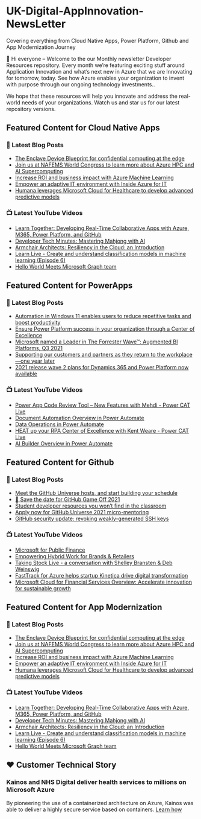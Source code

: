 # UK-Digital-AppInnovation-NewsLetter

Covering everything from Cloud Native Apps, Power Platform, Github and App Modernization Journey

👋 Hi everyone – Welcome to the our Monthly newsletter Developer Resources repository. Every month we’re featuring exciting stuff around Application Innovation and what’s next new in Azure that we are Innovating for tomorrow, today. See how Azure enables your organization to invent with purpose through our ongoing technology investments..


We hope that these resources will help you innovate and address the real-world needs of your organizations. Watch us and star us for our latest repository versions.

## Featured Content for Cloud Native Apps


### 📝 Latest Blog Posts

    
<!-- BLOGCNA:START -->
- [The Enclave Device Blueprint for confidential computing at the edge](https://azure.microsoft.com/blog/the-enclave-device-blueprint-for-confidential-computing-at-the-edge/)
- [Join us at NAFEMS World Congress to learn more about Azure HPC and AI Supercomputing](https://azure.microsoft.com/blog/join-us-at-nafems-world-congress-to-learn-more-about-azure-hpc-and-ai-supercomputing/)
- [Increase ROI and business impact with Azure Machine Learning](https://azure.microsoft.com/blog/increase-roi-and-business-impact-with-azure-machine-learning/)
- [Empower an adaptive IT environment with Inside Azure for IT](https://azure.microsoft.com/blog/empower-an-adaptive-it-environment-for-people-processes-and-culture-with-inside-azure-for-it/)
- [Humana leverages Microsoft Cloud for Healthcare to develop advanced predictive models](https://azure.microsoft.com/blog/humana-leverages-microsoft-cloud-for-healthcare-to-develop-advanced-predictive-models/)
<!-- BLOGCNA:END -->

### 📺 Latest YouTube Videos

 
<!-- YOUTUBECNA:START -->
- [Learn Together: Developing Real-Time Collaborative Apps with Azure, M365, Power Platform, and GitHub](https://www.youtube.com/watch?v=UGskQXjdWAI)
- [Developer Tech Minutes: Mastering Mahjong with AI](https://www.youtube.com/watch?v=XYhjU5JZ7lI)
- [Armchair Architects: Resiliency in the Cloud: an Introduction](https://www.youtube.com/watch?v=rSaaHKsDnT4)
- [Learn Live - Create and understand classification models in machine learning (Episode 6)](https://www.youtube.com/watch?v=Gv817ErCXXE)
- [Hello World Meets Microsoft Graph team](https://www.youtube.com/watch?v=Cw_v1BQk_NU)
<!-- YOUTUBECNA:END -->

##  Featured Content for PowerApps
### 📝 Latest Blog Posts
<!-- BLOGPOWER:START -->
- [Automation in Windows 11 enables users to reduce repetitive tasks and boost productivity](https://cloudblogs.microsoft.com/powerplatform/2021/10/04/automation-in-windows-11-enables-users-to-reduce-repetitive-tasks-and-boost-productivity/)
- [Ensure Power Platform success in your organization through a Center of Excellence](https://cloudblogs.microsoft.com/powerplatform/2021/09/20/ensure-power-platform-success-in-your-organization-through-a-center-of-excellence/)
- [Microsoft named a Leader in The Forrester Wave™: Augmented BI Platforms, Q3 2021](https://powerbi.microsoft.com/en-us/blog/microsoft-named-a-leader-in-the-forrester-wave-augmented-bi-platforms-q3-2021/)
- [Supporting our customers and partners as they return to the workplace—one year later](https://cloudblogs.microsoft.com/powerplatform/2021/07/15/supporting-our-customers-and-partners-as-they-return-to-the-workplace-one-year-later/)
- [2021 release wave 2 plans for Dynamics 365 and Power Platform now available](https://cloudblogs.microsoft.com/dynamics365/bdm/2021/07/15/2021-release-wave-2-plans-for-dynamics-365-and-power-platform-now-available/)
<!-- BLOGPOWER:END -->
 ### 📺 Latest YouTube Videos
    
<!-- YOUTUBEPOWER:START -->
- [Power App Code Review Tool – New Features with Mehdi - Power CAT Live](https://www.youtube.com/watch?v=kfkUsGXIlIA)
- [Document Automation Overview in Power Automate](https://www.youtube.com/watch?v=H1I0ZrEQ1e4)
- [Data Operations in Power Automate](https://www.youtube.com/watch?v=uL5IfAMvW98)
- [HEAT up your RPA Center of Excellence with Kent Weare - Power CAT Live](https://www.youtube.com/watch?v=utV_qTe6H4s)
- [AI Builder Overview in Power Automate](https://www.youtube.com/watch?v=D7p-sSauBTQ)
<!-- YOUTUBEPOWER:END -->

##  Featured Content for Github
### 📝 Latest Blog Posts
<!-- BLOGGITHUB:START -->
- [Meet the GitHub Universe hosts, and start building your schedule](https://github.blog/2021-10-18-meet-github-universe-hosts-start-building-schedule/)
- [💾 Save the date for GitHub Game Off 2021](https://github.blog/2021-10-15-save-the-date-for-github-game-off-2021/)
- [Student developer resources you won’t find in the classroom](https://github.blog/2021-10-14-student-developer-resources-wont-find-classroom/)
- [Apply now for GitHub Universe 2021 micro-mentoring](https://github.blog/2021-10-12-apply-github-universe-2021-micro-mentoring/)
- [GitHub security update: revoking weakly-generated SSH keys](https://github.blog/2021-10-11-github-security-update-revoking-weakly-generated-ssh-keys/)
<!-- BLOGGITHUB:END -->
### 📺 Latest YouTube Videos
<!-- YOUTUBEGITHUB:START -->
- [Microsoft for Public Finance](https://www.youtube.com/watch?v=VsRoKmFrjGo)
- [Empowering Hybrid Work for Brands & Retailers](https://www.youtube.com/watch?v=mJDW1HIvl1Q)
- [Taking Stock Live - a conversation with Shelley Bransten & Deb Weinswig](https://www.youtube.com/watch?v=-yCQqRG1JI4)
- [FastTrack for Azure helps startup Kinetica drive digital transformation](https://www.youtube.com/watch?v=lZ0yQtGnWe8)
- [Microsoft Cloud for Financial Services Overview: Accelerate innovation for sustainable growth](https://www.youtube.com/watch?v=qSmsfJ5ieZE)
<!-- YOUTUBEGITHUB:END -->
##  Featured Content for App Modernization
### 📝 Latest Blog Posts
<!-- BLOGAPPMOD:START -->
- [The Enclave Device Blueprint for confidential computing at the edge](https://azure.microsoft.com/blog/the-enclave-device-blueprint-for-confidential-computing-at-the-edge/)
- [Join us at NAFEMS World Congress to learn more about Azure HPC and AI Supercomputing](https://azure.microsoft.com/blog/join-us-at-nafems-world-congress-to-learn-more-about-azure-hpc-and-ai-supercomputing/)
- [Increase ROI and business impact with Azure Machine Learning](https://azure.microsoft.com/blog/increase-roi-and-business-impact-with-azure-machine-learning/)
- [Empower an adaptive IT environment with Inside Azure for IT](https://azure.microsoft.com/blog/empower-an-adaptive-it-environment-for-people-processes-and-culture-with-inside-azure-for-it/)
- [Humana leverages Microsoft Cloud for Healthcare to develop advanced predictive models](https://azure.microsoft.com/blog/humana-leverages-microsoft-cloud-for-healthcare-to-develop-advanced-predictive-models/)
<!-- BLOGAPPMOD:END -->
### 📺 Latest YouTube Videos
<!-- YOUTUBEAPPMOD:START -->
- [Learn Together: Developing Real-Time Collaborative Apps with Azure, M365, Power Platform, and GitHub](https://www.youtube.com/watch?v=UGskQXjdWAI)
- [Developer Tech Minutes: Mastering Mahjong with AI](https://www.youtube.com/watch?v=XYhjU5JZ7lI)
- [Armchair Architects: Resiliency in the Cloud: an Introduction](https://www.youtube.com/watch?v=rSaaHKsDnT4)
- [Learn Live - Create and understand classification models in machine learning (Episode 6)](https://www.youtube.com/watch?v=Gv817ErCXXE)
- [Hello World Meets Microsoft Graph team](https://www.youtube.com/watch?v=Cw_v1BQk_NU)
<!-- YOUTUBEAPPMOD:END -->


## ♥️ Customer Technical Story 

### Kainos and NHS Digital deliver health services to millions on Microsoft Azure

By pioneering the use of a containerized architecture on Azure, Kainos was able to deliver a highly secure service based on containers. [Learn how](https://customers.microsoft.com/en-us/story/1368348549535774520-kainos-and-nhs-digital-deliver-health-services-to-millions-on-microsoft-azure)

